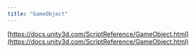 ```yaml
---
title: "GameObject"
---
```


[https://docs.unity3d.com/ScriptReference/GameObject.html](https://docs.unity3d.com/ScriptReference/GameObject.html)
